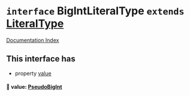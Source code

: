 # `interface` BigIntLiteralType `extends` [LiteralType](../interface.LiteralType/README.md)

[Documentation Index](../README.md)

## This interface has

- property [value](#-value-pseudobigint)


#### 📄 value: [PseudoBigInt](../interface.PseudoBigInt/README.md)



